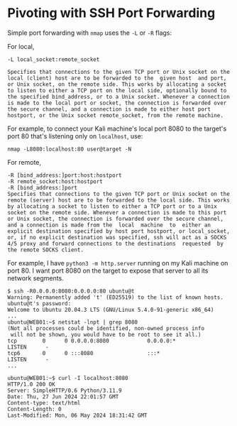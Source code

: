 # Pivoting with SSH Port Forwarding

Simple port forwarding with `nmap` uses the `-L` or `-R` flags:

For local,

```text
-L local_socket:remote_socket

Specifies that connections to the given TCP port or Unix socket on the local (client) host are to be forwarded to the  given host  and port, or Unix socket, on the remote side. This works by allocating a socket to listen to either a TCP port on the local side, optionally bound to the specified bind_address, or to a Unix socket. Whenever a connection is made to the local port or socket, the connection is forwarded over the secure channel, and a connection is made to either host port  hostport, or the Unix socket remote_socket, from the remote machine.
```

For example, to connect your Kali machine's local port 8080 to the target's port 80 that's listening only on `localhost`, use:

  `nmap -L8080:localhost:80 user@target -N`

For remote,

```text
-R [bind_address:]port:host:hostport
-R remote_socket:host:hostport
-R [bind_address:]port
Specifies that connections to the given TCP port or Unix socket on the remote (server) host are to be forwarded to the local side. This works by allocating a socket to listen to either a TCP port or to a Unix socket on the remote side. Whenever a connection is made to this port or Unix socket, the connection is forwarded over the secure channel, and a connection is made from the  local  machine  to  either an explicit destination specified by host port hostport, or local_socket, or, if no explicit destination was specified, ssh will act as a SOCKS 4/5 proxy and forward connections to the destinations  requested  by  the remote SOCKS client.

```

For example, I have `python3 -m http.server` running on my Kali machine on port 80. I want port 8080 on the target to expose that server to all its network segments.

```console
$ ssh -R0.0.0.0:8080:0.0.0.0:80 ubuntu@t
Warning: Permanently added 't' (ED25519) to the list of known hosts.
ubuntu@t's password:
Welcome to Ubuntu 20.04.3 LTS (GNU/Linux 5.4.0-91-generic x86_64)
...
ubuntu@WEB01:~$ netstat -lnpt | grep 8080
(Not all processes could be identified, non-owned process info
 will not be shown, you would have to be root to see it all.)
tcp        0      0 0.0.0.0:8080            0.0.0.0:*               LISTEN      -
tcp6       0      0 :::8080                 :::*                    LISTEN      -
...

ubuntu@WEB01:~$ curl -I localhost:8080
HTTP/1.0 200 OK
Server: SimpleHTTP/0.6 Python/3.11.9
Date: Thu, 27 Jun 2024 22:01:57 GMT
Content-type: text/html
Content-Length: 0
Last-Modified: Mon, 06 May 2024 18:31:42 GMT
```
